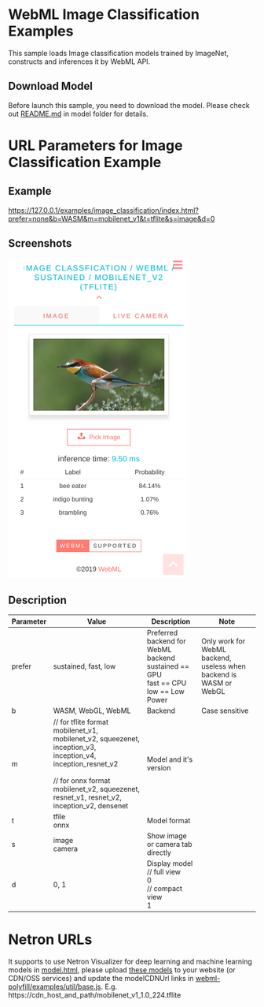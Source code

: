 WebML Image Classification Examples
==
This sample loads Image classification models trained by ImageNet, constructs and inferences it by WebML API.

Download Model
-----------
Before launch this sample, you need to download the model. Please check out [README.md](model/README.md) in model folder for details.

URL Parameters for Image Classification Example
====

Example
-----------
https://127.0.0.1/examples/image_classification/index.html?prefer=none&b=WASM&m=mobilenet_v1&t=tflite&s=image&d=0

Screenshots
-----------
![screenshot](screenshot.png)


Description
-----------
| Parameter | Value | Description | Note |
|----|------|------|-----------|
| prefer | sustained, fast, low | Preferred backend for WebML backend<br>sustained == GPU<br>fast == CPU<br>low == Low Power |Only work for WebML backend, useless when backend is WASM or WebGL |
| b | WASM, WebGL, WebML | Backend | Case sensitive |
| m | // for tflite format <br>mobilenet_v1, mobilenet_v2, squeezenet, inception_v3, inception_v4, inception_resnet_v2 <br><br>// for onnx format <br>mobilenet_v2, squeezenet, resnet_v1, resnet_v2, inception_v2, densenet| Model and it's version ||
| t | tfile<br>onnx| Model format  | |
| s | image <br>camera | Show image or camera tab directly | |
| d | 0, 1  | Display model<br>// full view <br>0<br>// compact view<br>1  | |


Netron URLs
====
It supports to use Netron Visualizer for deep learning and machine learning models in [model.html](../model.html), please upload [these models](model/README.md) to your website (or CDN/OSS services) and update the modelCDNUrl links in [webml-polyfill/examples/util/base.js](../util/base.js). E.g. https://cdn_host_and_path/mobilenet_v1_1.0_224.tflite